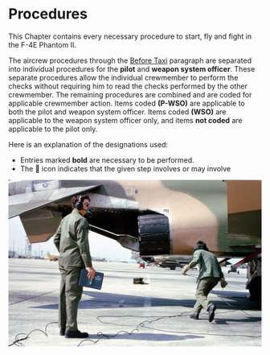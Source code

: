 # Procedures

This Chapter contains every necessary procedure to start, fly and fight in the F-4E Phantom II.

The aircrew procedures through the
[Before Taxi](taxi.md#before-taxi)
paragraph are separated into individual
procedures for the **pilot** and **weapon system
officer**. These separate procedures allow the
individual crewmember to perform the checks
without requiring him to read the checks
performed by the other crewmember. The
remaining procedures are combined and are
coded for applicable crewmember action. Items
coded **(P-WSO)** are applicable to both the pilot
and weapon system officer. Items coded **(WSO)**
are applicable to the weapon system officer only,
and items **not coded** are applicable to the pilot
only.

Here is an explanation of the designations used:

* Entries marked **bold** are necessary to be performed.
* The 🔧 icon indicates that the given step involves or may involve

![real_life_crew_with_manual](../img/real_life_crew_with_manual.jpg)
